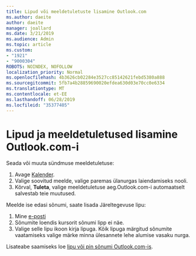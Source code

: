 ```yaml
---
title: Lipud või meeldetuletuste lisamine Outlook.com
ms.author: daeite
author: daeite
manager: joallard
ms.date: 3/21/2019
ms.audience: Admin
ms.topic: article
ms.custom:
- "1921"
- "9000304"
ROBOTS: NOINDEX, NOFOLLOW
localization_priority: Normal
ms.openlocfilehash: 4b3626cb02284e3527cc85142621febd5380a888
ms.sourcegitcommit: 5fb7a4b28859690020efdea630d03e70cc0e6334
ms.translationtype: MT
ms.contentlocale: et-EE
ms.lasthandoff: 06/28/2019
ms.locfileid: "35377405"
---
```

# <a name="adding-flags-and-reminders-in-outlookcom"></a>Lipud ja meeldetuletused lisamine Outlook.com-i

Seada või muuta sündmuse meeldetuletuse:

1. Avage [Kalender](https://outlook.live.com/calendar/).
1. Valige soovitud meelde, valige paremas ülanurgas laiendamiseks nooli.
1. Kõrval, **Tuleta**, valige meeldetuletuse aeg.Outlook.com-i automaatselt salvestab teie muutused.

Meelde ise edasi sõnumi, saate lisada Järeltegevuse lipu:

1. Mine [e-posti](https://outlook.live.com/mail/)
1. Sõnumite loendis kursorit sõnumi lipp ei näe.
1. Valige selle lipu ikoon kirja lipuga. Kõik lipuga märgitud sõnumite vaatamiseks valige märke minna ülesannete lehe alumise vasaku nurga.
 
Lisateabe saamiseks loe [lipu või pin sõnumi Outlook.com-is](https://support.office.com/article/8e911e69-30d6-4cc8-8c71-a1163560618a).
